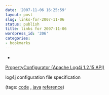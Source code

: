 ```yaml
---
date: '2007-11-06 16:25:59'
layout: post
slug: links-for-2007-11-06
status: publish
title: links for 2007-11-06
wordpress_id: '206'
categories:
- bookmarks
---
```



	
  *
		

[PropertyConfigurator (Apache Log4j 1.2.15 API)](http://logging.apache.org/log4j/1.2/apidocs/org/apache/log4j/PropertyConfigurator.html#doConfigure(java.lang.String,%20org.apache.log4j.spi.LoggerRepository))


		

log4j configuration file specification


		

(tags: [code](http://del.icio.us/eob/code) [,](http://del.icio.us/eob/,) [java](http://del.icio.us/eob/java) [reference](http://del.icio.us/eob/reference))


	



